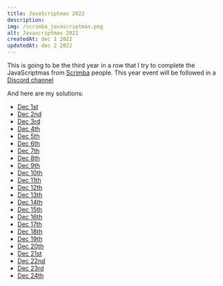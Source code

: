 ```yaml
---
title: JavaScriptmas 2022
description:
img: /scrimba_javascriptmas.png
alt: Javascriptmas 2022
createdAt: dec 1 2022
updatedAt: dec 2 2022
---
```


This is going to be the third year in a row that I try to complete the JavaScriptmas from [Scrimba](https://scrimba.com) people. This year event will be followed in a [Discord channel](https://discord.com/channels/684009642984341525/1044930017211207701)

And here are my solutions:

-   [Dec 1st](https://scrimba.com/scrim/coc8c453f9e7ebaa612de65a6)
-   [Dec 2nd](https://scrimba.com/scrim/co671425895c0d519294c6ada)
-   [Dec 3rd](https://scrimba.com/scrim/codb443b2af7551ed37350474)
-   [Dec 4th](https://scrimba.com/scrim/co4744fcead514da2eabf5670)
-   [Dec 5th](https://scrimba.com/scrim/cob914563b319044b923752ec)
-   [Dec 6th](https://scrimba.com/scrim/co8db4bab82f1286a2d796d94)
-   [Dec 7th](https://scrimba.com/scrim/co7c34af5beb8135e1dd68cd6)
-   [Dec 8th](https://scrimba.com/scrim/co0574fd3b41d5dfb8d626202)
-   [Dec 9th](https://scrimba.com/scrim/codda4ee5a82d44ae6429cfae)
-   [Dec 10th](https://scrimba.com/scrim/co1ae471eabe06e19ed6d92bf)
-   [Dec 11th](https://scrimba.com/scrim/co2134183ad499daaeeec0afe)
-   [Dec 12th](https://scrimba.com/scrim/coa3a4eccb55db0074acf563a)
-   [Dec 13th](https://scrimba.com/scrim/co933459392850762f57929f8)
-   [Dec 14th](https://scrimba.com/scrim/coea84f0383b50ade59d9f648)
-   [Dec 15th](https://scrimba.com/scrim/cob22458b89f17eacb85823eb)
-   [Dec 16th](https://scrimba.com/scrim/co80b44a1a1ef4f0892d6ce3c)
-   [Dec 17th](https://scrimba.com/scrim/coda449c8aeccddea4e33b267)
-   [Dec 18th](https://scrimba.com/scrim/cof494581b80a8f4c31310c68)
-   [Dec 19th](https://scrimba.com/scrim/cof094d1fba2ea89a61fae94b)
-   [Dec 20th](https://scrimba.com/scrim/co26545358e1c2114c6ec81af)
-   [Dec 21st](https://scrimba.com/scrim/co6764eb683dcae0d64e53266)
-   [Dec 22nd](https://scrimba.com/scrim/co14641e5b85f3850abc7846c)
-   [Dec 23rd]()
-   [Dec 24th]()
